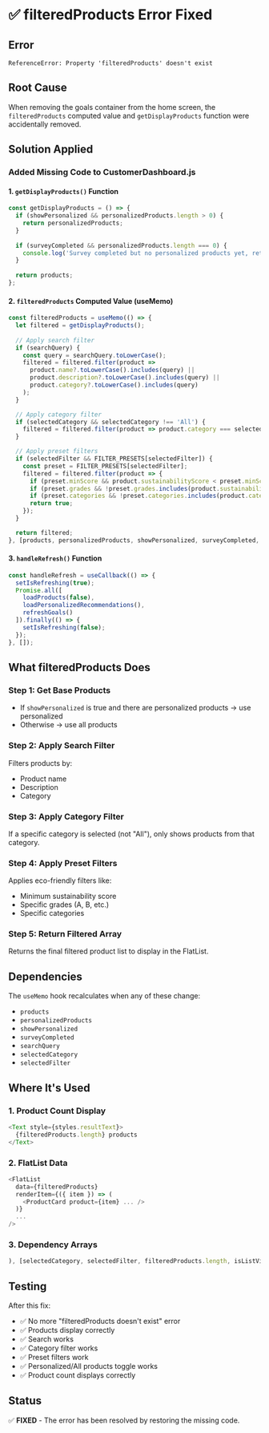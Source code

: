 # ✅ filteredProducts Error Fixed

## Error
```
ReferenceError: Property 'filteredProducts' doesn't exist
```

## Root Cause
When removing the goals container from the home screen, the `filteredProducts` computed value and `getDisplayProducts` function were accidentally removed.

## Solution Applied

### Added Missing Code to CustomerDashboard.js

#### 1. `getDisplayProducts()` Function
```javascript
const getDisplayProducts = () => {
  if (showPersonalized && personalizedProducts.length > 0) {
    return personalizedProducts;
  }
  
  if (surveyCompleted && personalizedProducts.length === 0) {
    console.log('Survey completed but no personalized products yet, returning all products');
  }
  
  return products;
};
```

#### 2. `filteredProducts` Computed Value (useMemo)
```javascript
const filteredProducts = useMemo(() => {
  let filtered = getDisplayProducts();
  
  // Apply search filter
  if (searchQuery) {
    const query = searchQuery.toLowerCase();
    filtered = filtered.filter(product => 
      product.name?.toLowerCase().includes(query) ||
      product.description?.toLowerCase().includes(query) ||
      product.category?.toLowerCase().includes(query)
    );
  }

  // Apply category filter
  if (selectedCategory && selectedCategory !== 'All') {
    filtered = filtered.filter(product => product.category === selectedCategory);
  }

  // Apply preset filters
  if (selectedFilter && FILTER_PRESETS[selectedFilter]) {
    const preset = FILTER_PRESETS[selectedFilter];
    filtered = filtered.filter(product => {
      if (preset.minScore && product.sustainabilityScore < preset.minScore) return false;
      if (preset.grades && !preset.grades.includes(product.sustainabilityGrade)) return false;
      if (preset.categories && !preset.categories.includes(product.category)) return false;
      return true;
    });
  }

  return filtered;
}, [products, personalizedProducts, showPersonalized, surveyCompleted, searchQuery, selectedCategory, selectedFilter]);
```

#### 3. `handleRefresh()` Function
```javascript
const handleRefresh = useCallback(() => {
  setIsRefreshing(true);
  Promise.all([
    loadProducts(false),
    loadPersonalizedRecommendations(),
    refreshGoals()
  ]).finally(() => {
    setIsRefreshing(false);
  });
}, []);
```

## What filteredProducts Does

### Step 1: Get Base Products
- If `showPersonalized` is true and there are personalized products → use personalized
- Otherwise → use all products

### Step 2: Apply Search Filter
Filters products by:
- Product name
- Description
- Category

### Step 3: Apply Category Filter
If a specific category is selected (not "All"), only shows products from that category.

### Step 4: Apply Preset Filters
Applies eco-friendly filters like:
- Minimum sustainability score
- Specific grades (A, B, etc.)
- Specific categories

### Step 5: Return Filtered Array
Returns the final filtered product list to display in the FlatList.

## Dependencies
The `useMemo` hook recalculates when any of these change:
- `products`
- `personalizedProducts`
- `showPersonalized`
- `surveyCompleted`
- `searchQuery`
- `selectedCategory`
- `selectedFilter`

## Where It's Used

### 1. Product Count Display
```javascript
<Text style={styles.resultText}>
  {filteredProducts.length} products
</Text>
```

### 2. FlatList Data
```javascript
<FlatList
  data={filteredProducts}
  renderItem={({ item }) => (
    <ProductCard product={item} ... />
  )}
  ...
/>
```

### 3. Dependency Arrays
```javascript
), [selectedCategory, selectedFilter, filteredProducts.length, isListView]);
```

## Testing

After this fix:
- ✅ No more "filteredProducts doesn't exist" error
- ✅ Products display correctly
- ✅ Search works
- ✅ Category filter works
- ✅ Preset filters work
- ✅ Personalized/All products toggle works
- ✅ Product count displays correctly

## Status
✅ **FIXED** - The error has been resolved by restoring the missing code.
